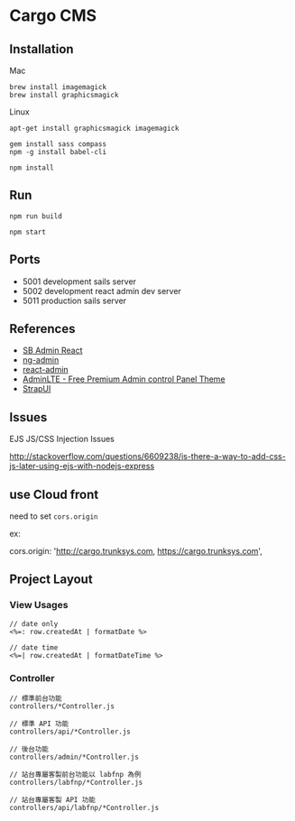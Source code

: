Cargo CMS
==========

Installation
-------------

Mac
```
brew install imagemagick
brew install graphicsmagick
```

Linux
```
apt-get install graphicsmagick imagemagick
```

```
gem install sass compass
npm -g install babel-cli

npm install
```

Run
----

```
npm run build

npm start
```

Ports
-------

* 5001 development sails server
* 5002 development react admin dev server
* 5011 production sails server

References
-----------

* [SB Admin React](http://startreact.com/themes/sb-admin-react-3/)
* [ng-admin](http://ng-admin-book.marmelab.com/)
* [react-admin](https://github.com/marmelab/react-admin)
* [AdminLTE - Free Premium Admin control Panel Theme](https://github.com/almasaeed2010/AdminLTE)
* [StrapUI](http://www.strapui.com/)

Issues
------

EJS JS/CSS Injection Issues

http://stackoverflow.com/questions/6609238/is-there-a-way-to-add-css-js-later-using-ejs-with-nodejs-express

## use Cloud front

need to set `cors.origin`

ex:

cors.origin: 'http://cargo.trunksys.com, https://cargo.trunksys.com',

## Project Layout

### View Usages

```
// date only
<%=: row.createdAt | formatDate %>

// date time
<%=| row.createdAt | formatDateTime %>
```

### Controller

```
// 標準前台功能
controllers/*Controller.js

// 標準 API 功能
controllers/api/*Controller.js

// 後台功能
controllers/admin/*Controller.js

// 站台專屬客製前台功能以 labfnp 為例
controllers/labfnp/*Controller.js

// 站台專屬客製 API 功能
controllers/api/labfnp/*Controller.js
```
